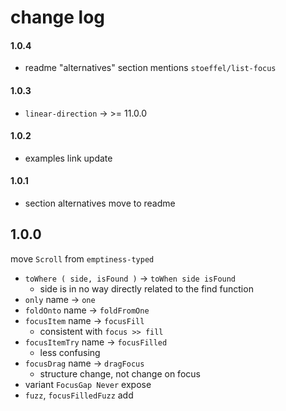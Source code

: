 # change log

#### 1.0.4

  - readme "alternatives" section mentions `stoeffel/list-focus`

#### 1.0.3

  - `linear-direction` → >= 11.0.0

#### 1.0.2

  - examples link update

#### 1.0.1

  - section alternatives move to readme

## 1.0.0
move `Scroll` from `emptiness-typed`

  - `toWhere ( side, isFound )` → `toWhen side isFound`
      - side is in no way directly related to the find function
  - `only` name → `one`
  - `foldOnto` name → `foldFromOne`
  - `focusItem` name → `focusFill`
      - consistent with `focus >> fill`
  - `focusItemTry` name → `focusFilled`
      - less confusing
  - `focusDrag` name → `dragFocus`
      - structure change, not change on focus
  - variant `FocusGap Never` expose
  - `fuzz`, `focusFilledFuzz` add
